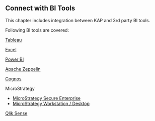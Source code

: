 ## Connect with BI Tools

This chapter includes integration between KAP and 3rd party BI tools.

Following BI tools are covered:

[Tableau](tableau_10.en.md)

[Excel](excel_2018.en.md)

[Power BI](powerbi.en.md)

[Apache Zeppelin](zeppelin.en.md)

[Cognos](cognos.en.md)

MicroStrategy

* [MicroStrategy Secure Enterprise](microstrategy_enterprise.en.md)
* [MicroStrategy Workstation / Desktop](microstrategy_desktop.en.md)

[Qlik Sense](qlik.en.md)

